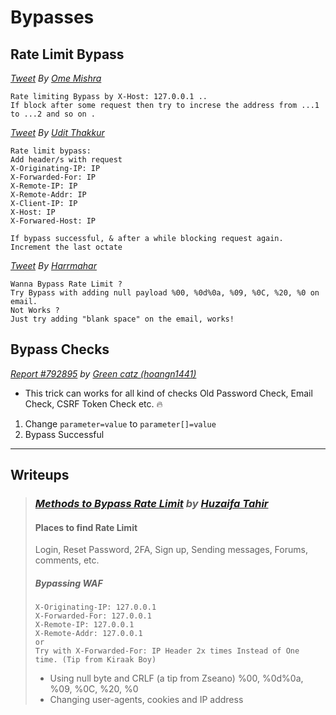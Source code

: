 # Bypasses
## Rate Limit Bypass

*[Tweet](https://twitter.com/ome_mishra/status/1241664059650404352) By [Ome Mishra](https://twitter.com/ome_mishra)*
```
Rate limiting Bypass by X-Host: 127.0.0.1 ..
If block after some request then try to increse the address from ...1 to ...2 and so on .
```

*[Tweet](https://twitter.com/udit_thakkur/status/1241832273898430464) By [Udit Thakkur](https://twitter.com/udit_thakkur/)*
```
Rate limit bypass:
Add header/s with request
X-Originating-IP: IP
X-Forwarded-For: IP
X-Remote-IP: IP
X-Remote-Addr: IP
X-Client-IP: IP
X-Host: IP
X-Forwared-Host: IP

If bypass successful, & after a while blocking request again. Increment the last octate
```

*[Tweet](https://twitter.com/harrmahar/status/1247306384128872448?s=20) By [Harrmahar](https://twitter.com/harrmahar/)*
```
Wanna Bypass Rate Limit ?
Try Bypass with adding null payload %00, %0d%0a, %09, %0C, %20, %0 on email. 
Not Works ?
Just try adding "blank space" on the email, works!
```

## Bypass Checks
*[Report #792895](https://hackerone.com/reports/792895) by [Green catz (hoangn1441)](https://hackerone.com/hoangn1441)*
- This trick can works for all kind of checks Old Password Check, Email Check, CSRF Token Check etc. :fire:

1. Change `parameter=value` to `parameter[]=value`
2. Bypass Successful

---------------------------------------------------------------------------------

## Writeups
>### *[Methods to Bypass Rate Limit](https://medium.com/@huzaifa_tahir/methods-to-bypass-rate-limit-5185e6c67ecd) by [Huzaifa Tahir](https://medium.com/@huzaifa_tahir)* 
>#### Places to find Rate Limit 
>Login, Reset Password, 2FA, Sign up, Sending messages, Forums, comments, etc.
>##### Bypassing WAF
> ```
>X-Originating-IP: 127.0.0.1
>X-Forwarded-For: 127.0.0.1
>X-Remote-IP: 127.0.0.1
>X-Remote-Addr: 127.0.0.1
>or
>Try with X-Forwarded-For: IP Header 2x times Instead of One time. (Tip from Kiraak Boy)
>```
> - Using null byte and CRLF (a tip from Zseano)
> %00, %0d%0a, %09, %0C, %20, %0
> - Changing user-agents, cookies and IP address


